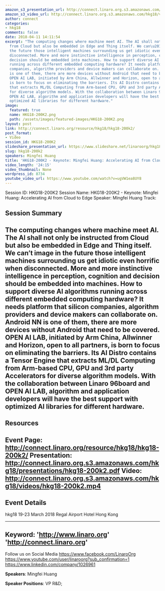 ```yaml
---
amazon_s3_presentation_url: http://connect.linaro.org.s3.amazonaws.com/hkg18/presentations/hkg18-200k2.pdf
amazon_s3_video_url: http://connect.linaro.org.s3.amazonaws.com/hkg18/videos/hkg18-200k2.mp4
author: connect
categories:
- hkg18
comments: false
date: 2018-04-11 14:11:54
excerpt: "The computing changes where machine meet AI. The AI shall not only be instructed
  from Cloud but also be embedded in Edge and Thing itself. We can\u2019t image in
  the future those intelligent machines surrounding us get idiotic even horrific when
  disconnected. More and more instinctive intelligence in perception, cognition and
  decision should be embedded into machines. How to support diverse AI algorithms
  running across different embedded computing hardware? It needs platform that silicon
  companies, algorithm providers and device makers can collaborate on. Android NN
  is one of them, there are more devices without Android that need to be covered.
  OPEN AI LAB, initiated by Arm China, Allwinner and Horizon, open to all partners,
  is born to focus on eliminating the barriers. Its AI Distro contains a Tensor Engine
  that extracts ML/DL Computing from Arm-based CPU, GPU and 3rd party Accelerators
  for diverse algorithm models. With the collaboration between Linaro 96board and
  OPEN AI LAB, algorithm and application developers will have the best support with
  optimized AI libraries for different hardware."
image:
  featured: true
  name: HKG18-200K2.png
  path: /assets/images/featured-images/HKG18-200K2.png
layout: post
link: http://connect.linaro.org/resource/hkg18/hkg18-200k2/
post_format:
- Video
session_id: HKG18-200K2
slideshare_presentation_url: https://www.slideshare.net/linaroorg/hkg18200k2-keynote-mingfei-huang-accelerating-ai-from-cloud-to-edge
slug: hkg18-200k2
speakers: Mingfei Huang
title: 'HKG18-200K2 - Keynote: Mingfei Huang: Accelerating AI from Cloud to Edge'
video_length: '24:15'
video_thumbnail: None
wordpress_id: 8734
youtube_video_url: https://www.youtube.com/watch?v=ugVW1ea8UY8
---
```


Session ID: HKG18-200K2
Session Name: HKG18-200K2 - Keynote: Mingfei Huang: Accelerating AI from Cloud to Edge
Speaker: Mingfei Huang
Track: 


## Session Summary
The computing changes where machine meet AI. The AI shall not only be instructed from Cloud but also be embedded in Edge and Thing itself. We can’t image in the future those intelligent machines surrounding us get idiotic even horrific when disconnected. More and more instinctive intelligence in perception, cognition and decision should be embedded into machines. How to support diverse AI algorithms running across different embedded computing hardware? It needs platform that silicon companies, algorithm providers and device makers can collaborate on. Android NN is one of them, there are more devices without Android that need to be covered. OPEN AI LAB, initiated by Arm China, Allwinner and Horizon, open to all partners, is born to focus on eliminating the barriers. Its AI Distro contains a Tensor Engine that extracts ML/DL Computing from Arm-based CPU, GPU and 3rd party Accelerators for diverse algorithm models. With the collaboration between Linaro 96board and OPEN AI LAB, algorithm and application developers will have the best support with optimized AI libraries for different hardware.
---------------------------------------------------
## Resources
Event Page: http://connect.linaro.org/resource/hkg18/hkg18-200k2/
Presentation: http://connect.linaro.org.s3.amazonaws.com/hkg18/presentations/hkg18-200k2.pdf
Video: http://connect.linaro.org.s3.amazonaws.com/hkg18/videos/hkg18-200k2.mp4
 ---------------------------------------------------
## Event Details
hkg18
19-23 March 2018 
Regal Airport Hotel Hong Kong

---------------------------------------------------
Keyword: 
'http://www.linaro.org'
'http://connect.linaro.org'
---------------------------------------------------
Follow us on Social Media
https://www.facebook.com/LinaroOrg
https://www.youtube.com/user/linaroorg?sub_confirmation=1
https://www.linkedin.com/company/1026961

**Speakers**: Mingfei Huang

**Speaker Positions**: VP R&D;